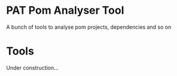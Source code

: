 # PAT Pom Analyser Tool
A bunch of tools to analyse pom projects, dependencies and so on

# Tools
Under construction...